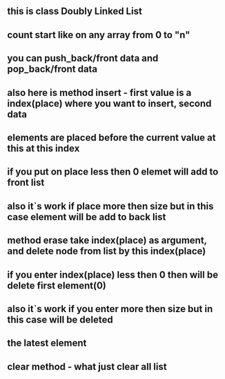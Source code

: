 ## this is class Doubly Linked List

## count start like on any array from 0 to "n"

## you can push_back/front data and pop_back/front data
## also here is method insert - first value is a index(place) where you want to insert, second data
## elements are placed before the current value at this at this index

## if you put on place less then 0 elemet will add to front list
## also it`s work if place more then size but in this case element will be add to back list

## method erase take index(place) as argument, and delete node from list by this index(place)
## if you enter index(place) less then 0 then will be delete first element(0)
## also it`s work if you enter more then size but in this case will be deleted 
## the latest element


## clear method - what just clear all list

